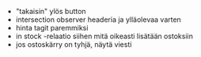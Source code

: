 - "takaisin" ylös button
- intersection observer headeria ja ylläolevaa varten
- hinta tagit paremmiksi
- in stock -relaatio siihen mitä oikeasti lisätään ostoksiin
- jos ostoskärry on tyhjä, näytä viesti
